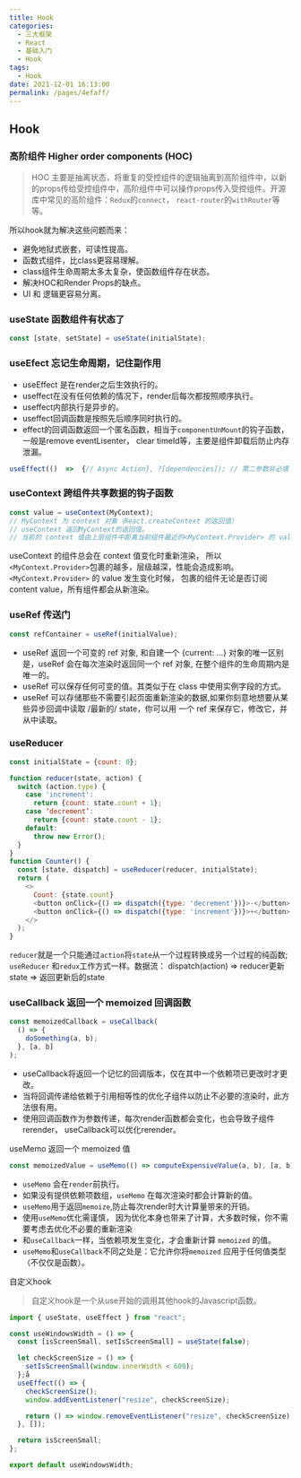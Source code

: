 ```yaml
---
title: Hook
categories: 
  - 三大框架
  - React
  - 基础入门
  - Hook
tags: 
  - Hook
date: 2021-12-01 16:13:00
permalink: /pages/4efaff/
---
```


## Hook

### 高阶组件 Higher order components (HOC)

> HOC 主要是抽离状态，将重复的受控组件的逻辑抽离到高阶组件中，以新的props传给受控组件中，高阶组件中可以操作props传入受控组件。开源库中常见的高阶组件：`Redux`的`connect`， `react-router`的`withRouter`等等。

所以hook就为解决这些问题而来：

* 避免地狱式嵌套，可读性提高。
* 函数式组件，比class更容易理解。
* class组件生命周期太多太复杂，使函数组件存在状态。
* 解决HOC和Render Props的缺点。
* UI 和 逻辑更容易分离。

### useState 函数组件有状态了

```js
const [state, setState] = useState(initialState);
```

### useEfect 忘记生命周期，记住副作用

* useEffect 是在render之后生效执行的。
* useffect在没有任何依赖的情况下，render后每次都按照顺序执行。
* useffect内部执行是异步的。
* useffect回调函数是按照先后顺序同时执行的。
* effect的回调函数返回一个匿名函数，相当于`componentUnMount`的钩子函数，一般是remove eventLisenter， clear timeId等，主要是组件卸载后防止内存泄漏。

```js
useEffect(()  =>  {// Async Action}, ?[dependencies]); // 第二参数非必填
```

### useContext 跨组件共享数据的钩子函数

```js
const value = useContext(MyContext);
// MyContext 为 context 对象（React.createContext 的返回值）
// useContext 返回MyContext的返回值。
// 当前的 context 值由上层组件中距离当前组件最近的<MyContext.Provider> 的 value prop 决定。
```

useContext 的组件总会在 context 值变化时重新渲染， 所以`<MyContext.Provider>`包裹的越多，层级越深，性能会造成影响。
`<MyContext.Provider>` 的 value 发生变化时候， 包裹的组件无论是否订阅content value，所有组件都会从新渲染。

### useRef 传送门

```js
const refContainer = useRef(initialValue);
```

* useRef 返回一个可变的 ref 对象, 和自建一个 {current: …} 对象的唯一区别是，useRef 会在每次渲染时返回同一个 ref 对象, 在整个组件的生命周期内是唯一的。
* useRef 可以保存任何可变的值。其类似于在 class 中使用实例字段的方式。
* useRef 可以存储那些不需要引起页面重新渲染的数据,如果你刻意地想要从某些异步回调中读取 /最新的/ state，你可以用 一个 ref 来保存它，修改它，并从中读取。

### useReducer

```js
const initialState = {count: 0};

function reducer(state, action) {
  switch (action.type) {
    case 'increment':
      return {count: state.count + 1};
    case ‘decrement’:
      return {count: state.count - 1};
    default:
      throw new Error();
  }
}
function Counter() {
  const [state, dispatch] = useReducer(reducer, initialState);
  return (
    <>
      Count: {state.count}
      <button onClick={() => dispatch({type: 'decrement'})}>-</button>
      <button onClick={() => dispatch({type: 'increment'})}>+</button>
    </>
  );
}
```

`reducer`就是一个只能通过`action`将`state`从一个过程转换成另一个过程的纯函数;
`useReducer` 和`redux`工作方式一样。数据流： dispatch(action) => reducer更新state => 返回更新后的state

### useCallback 返回一个 memoized 回调函数

```js
const memoizedCallback = useCallback(
  () => {
    doSomething(a, b);
  }, [a, b]
);
```

* useCallback将返回一个记忆的回调版本，仅在其中一个依赖项已更改时才更改。
* 当将回调传递给依赖于引用相等性的优化子组件以防止不必要的渲染时，此方法很有用。
* 使用回调函数作为参数传递，每次render函数都会变化，也会导致子组件rerender， useCallback可以优化rerender。

useMemo 返回一个 memoized 值

```js
const memoizedValue = useMemo(() => computeExpensiveValue(a, b), [a, b]);
```

* `useMemo` 会在`render`前执行。
* 如果没有提供依赖项数组，`useMemo` 在每次渲染时都会计算新的值。
* `useMemo`用于返回`memoize`,防止每次render时大计算量带来的开销。
* 使用`useMemo`优化需谨慎， 因为优化本身也带来了计算，大多数时候，你不需要考虑去优化不必要的重新渲染
* 和`useCallback`一样，当依赖项发生变化，才会重新计算 `memoized` 的值。
* `useMemo`和`useCallback`不同之处是：它允许你将`memoized` 应用于任何值类型（不仅仅是函数）。

自定义hook

> 自定义hook是一个从use开始的调用其他hook的Javascript函数。

```js
import { useState, useEffect } from "react";

const useWindowsWidth = () => {
  const [isScreenSmall, setIsScreenSmall] = useState(false);

  let checkScreenSize = () => {
    setIsScreenSmall(window.innerWidth < 600);
  };å
  useEffect(() => {
    checkScreenSize();
    window.addEventListener("resize", checkScreenSize);

    return () => window.removeEventListener("resize", checkScreenSize);
  }, []);

  return isScreenSmall;
};

export default useWindowsWidth;

```
